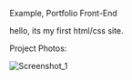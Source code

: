Example, Portfolio Front-End

hello, its my first html/css site.

Project Photos:

![Screenshot_1](https://user-images.githubusercontent.com/84680268/129425327-47f183a9-62f2-4d6d-9a50-88e4f9bd58d8.png)

